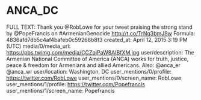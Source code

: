 # ANCA_DC

FULL TEXT: Thank you @RobLowe for your tweet praising the strong stand by  @PopeFrancis on #ArmenianGenocide http://t.co/TrNq3bmJ9w
Formula: 4836afd7db5c4af4bafeb0c59268b8f3
created_at: April 12, 2015 3:19 PM (UTC)
media/0/media_url: https://pbs.twimg.com/media/CCZqjPaW8AIBfXM.jpg
user/description: The Armenian National Committee of America (ANCA) works for truth, justice, peace & freedom for Armenians and allied Americans. Also: @anca_er @anca_wr 
user/location: Washington, DC
user_mentions/0/profile: https://twitter.com/RobLowe
user_mentions/0/screen_name: RobLowe
user_mentions/1/profile: https://twitter.com/Popefrancis
user_mentions/1/screen_name: Popefrancis